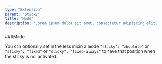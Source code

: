 ```yaml
---
type: "Extension"
parent: "Sticky"
title: "Mode"
description: "Lorem ipsum dolor sit amet, consectetur adipiscing elit. Nunc tempus laoreet leo sit amet iaculis."
---
```


###Mode

You can optionally set in the less mixin a mode `"sticky": "absolute"` or `"sticky": "fixed"` or `"sticky": "fixed-always"` to have that position when the sticky is not activated.

<demo>
  <div class="gatsby_demo_item" data-iframe="iframe/demo/sticky/mode-absolute">
  </div>
  <div class="gatsby_demo_item" data-iframe="iframe/demo/sticky/mode-fixed">
  </div>
  <div class="gatsby_demo_item" data-iframe="iframe/demo/sticky/mode-fixed-always">
  </div>
</demo>
